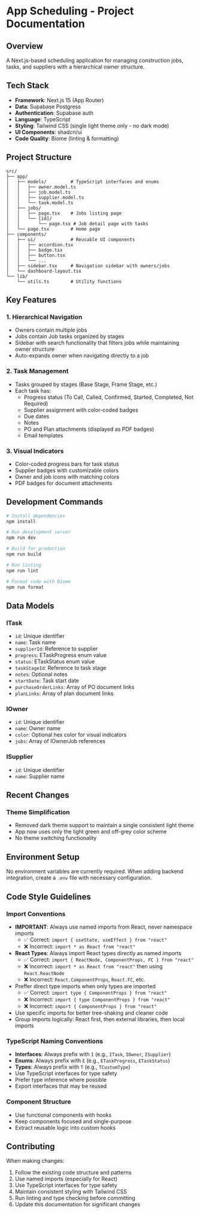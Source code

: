 # App Scheduling - Project Documentation

## Overview
A Next.js-based scheduling application for managing construction jobs, tasks, and suppliers with a hierarchical owner structure.

## Tech Stack
- **Framework**: Next.js 15 (App Router)
- **Data**: Supabase Postgress
- **Authentication**: Supabase auth
- **Language**: TypeScript
- **Styling**: Tailwind CSS (single light theme only - no dark mode)
- **UI Components**: shadcn/ui
- **Code Quality**: Biome (linting & formatting)

## Project Structure
```
src/
├── app/
│   ├── models/         # TypeScript interfaces and enums
│   │   ├── owner.model.ts
│   │   ├── job.model.ts
│   │   ├── supplier.model.ts
│   │   └── task.model.ts
│   ├── jobs/
│   │   ├── page.tsx    # Jobs listing page
│   │   └── [id]/
│   │       └── page.tsx # Job detail page with tasks
│   └── page.tsx        # Home page
├── components/
│   ├── ui/             # Reusable UI components
│   │   ├── accordion.tsx
│   │   ├── badge.tsx
│   │   ├── button.tsx
│   │   └── ...
│   ├── sidebar.tsx     # Navigation sidebar with owners/jobs
│   └── dashboard-layout.tsx
└── lib/
    └── utils.ts        # Utility functions

```

## Key Features

### 1. Hierarchical Navigation
- Owners contain multiple jobs
- Jobs contain Job tasks organized by stages
- Sidebar with search functionality that filters jobs while maintaining owner structure
- Auto-expands owner when navigating directly to a job

### 2. Task Management
- Tasks grouped by stages (Base Stage, Frame Stage, etc.)
- Each task has:
  - Progress status (To Call, Called, Confirmed, Started, Completed, Not Required)
  - Supplier assignment with color-coded badges
  - Due dates
  - Notes
  - PO and Plan attachments (displayed as PDF badges)
  - Email templates

### 3. Visual Indicators
- Color-coded progress bars for task status
- Supplier badges with customizable colors
- Owner and job icons with matching colors
- PDF badges for document attachments

## Development Commands

```bash
# Install dependencies
npm install

# Run development server
npm run dev

# Build for production
npm run build

# Run linting
npm run lint

# Format code with Biome
npm run format
```

## Data Models

### ITask
- `id`: Unique identifier
- `name`: Task name
- `supplierId`: Reference to supplier
- `progress`: ETaskProgress enum value
- `status`: ETaskStatus enum value
- `taskStageId`: Reference to task stage
- `notes`: Optional notes
- `startDate`: Task start date
- `purchaseOrderLinks`: Array of PO document links
- `planLinks`: Array of plan document links

### IOwner
- `id`: Unique identifier
- `name`: Owner name
- `color`: Optional hex color for visual indicators
- `jobs`: Array of IOwnerJob references

### ISupplier
- `id`: Unique identifier
- `name`: Supplier name

## Recent Changes

### Theme Simplification
- Removed dark theme support to maintain a single consistent light theme
- App now uses only the light green and off-grey color scheme
- No theme switching functionality

## Environment Setup

No environment variables are currently required. When adding backend integration, create a `.env` file with necessary configuration.



## Code Style Guidelines

### Import Conventions
- **IMPORTANT**: Always use named imports from React, never namespace imports
  - ✅ Correct: `import { useState, useEffect } from "react"`
  - ❌ Incorrect: `import * as React from "react"`
- **React Types**: Always import React types directly as named imports
  - ✅ Correct: `import { ReactNode, ComponentProps, FC } from "react"`
  - ❌ Incorrect: `import * as React from "react"` then using `React.ReactNode`
  - ❌ Incorrect: `React.ComponentProps`, `React.FC`, etc.
- Preffer direct type imports when only types are imported
  - ✅ Correct: `import type { ComponentProps } from "react"`
  - ❌ Incorrect: `import { type ComponentProps } from "react"`
  - ❌ Incorrect: `import { ComponentProps } from "react"`
- Use specific imports for better tree-shaking and cleaner code
- Group imports logically: React first, then external libraries, then local imports

### TypeScript Naming Conventions
- **Interfaces**: Always prefix with `I` (e.g., `ITask`, `IOwner`, `ISupplier`)
- **Enums**: Always prefix with `E` (e.g., `ETaskProgress`, `ETaskStatus`)
- **Types**: Always prefix with `T` (e.g., `TCustomType`)
- Use TypeScript interfaces for type safety
- Prefer type inference where possible
- Export interfaces that may be reused

### Component Structure
- Use functional components with hooks
- Keep components focused and single-purpose
- Extract reusable logic into custom hooks

## Contributing

When making changes:
1. Follow the existing code structure and patterns
2. Use named imports (especially for React)
3. Use TypeScript interfaces for type safety
4. Maintain consistent styling with Tailwind CSS
5. Run linting and type checking before committing
6. Update this documentation for significant changes